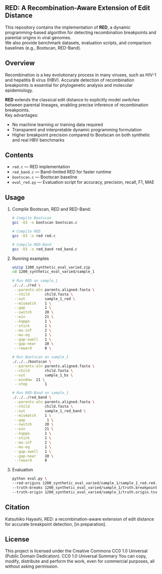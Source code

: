 ## RED: A Recombination-Aware Extension of Edit Distance

This repository contains the implementation of **RED**, a dynamic programming–based algorithm for detecting recombination breakpoints and parental origins in viral genomes.  
We also provide benchmark datasets, evaluation scripts, and comparison baselines (e.g., Bootscan, RED-Band).  

## Overview
Recombination is a key evolutionary process in many viruses, such as HIV-1 and hepatitis B virus (HBV). Accurate detection of recombination breakpoints is essential for phylogenetic analysis and molecular epidemiology.  

**RED** extends the classical edit distance to explicitly model *switches* between parental lineages, enabling precise inference of recombination breakpoints.  
Key advantages:
- No machine learning or training data required  
- Transparent and interpretable dynamic programming formulation  
- Higher breakpoint precision compared to Bootscan on both synthetic and real HBV benchmarks  

## Contents
- `red.c` — RED implementation 
- `red_band.c` — Band-limited RED for faster runtime  
- `bootscan.c` — Bootscan baseline  
- `eval_red.py` — Evaluation script for accuracy, precision, recall, F1, MAE  

## Usage
1. Compile Bootscan, RED and RED-Band:

   ```bash
   # Compile Bootscan
   gcc -O3 -o bootscan bootscan.c

   # Compile RED
   gcc -O3 -o red red.c

   # Compile RED-Band
   gcc -O3 -o red_band red_band.c

2. Running examples
   ```bash
   unzip 1200_synthetic_eval_varied.zip
   cd 1200_synthetic_eval_varied/sample_1
    
   # Run RED on sample_1
   ./../../red \
    --parents-aln parents.aligned.fasta \
    --child       child.fasta \
    --out         sample_1_red \
    --mismatch    1 \
    --gap         1 \
    --switch      20 \
    --win         21 \
    --kappa       1 \
    --stick       1 \
    --mu-inf      2 \
    --mu-eq       1 \
    --gap-swell   1 \
    --gap-near    10 \
    --reward      0 \

   # Run Bootscan on sample_1
   ./../../bootscan \
    --parents-aln parents.aligned.fasta \
    --child       child.fasta \
    --out         sample_1_bs \
    --window  21 \
    --step        1

   # Run RED-Band on sample_1
   ./../../red_band \
    --parents-aln parents.aligned.fasta \
    --child       child.fasta \
    --out         sample_1_red_band \
    --mismatch    1 \
    --gap          1 \
    --switch      20 \
    --win         21 \
    --kappa       1 \
    --stick       1 \
    --mu-inf      2 \
    --mu-eq       1 \
    --gap-swell   1 \
    --gap-near    10 \
    --reward      0

3. Evaluation
   ```bash
   python eval.py \
   --red-origins 1200_synthetic_eval_varied/sample_1/sample_1_red.red.origins.tsv \
   --truth-breaks 1200_synthetic_eval_varied/sample_1/truth.breakpoints.json \
   --truth-origin 1200_synthetic_eval_varied/sample_1/truth.origin.tsv 

## Citation

Katsuhiko Hayashi, RED: a recombination-aware extension of edit distance for accurate breakpoint detection, [in preparation].


## License

This project is licensed under the Creative Commons CC0 1.0 Universal (Public Domain Dedication).
CC0 1.0 Universal Summary
You can copy, modify, distribute and perform the work, even for commercial purposes, all without asking permission.
